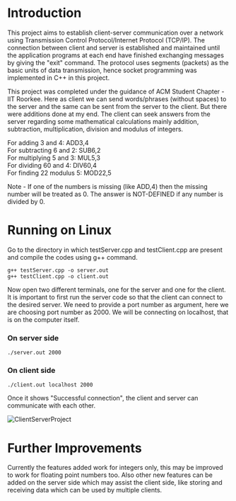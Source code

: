 # Introduction

This project aims to establish client-server communication over a network using Transmission Control Protocol/Internet Protocol (TCP/IP). The connection between client and server is established and maintained until the application programs at each end have finished exchanging messages by giving the "exit" command. The protocol uses segments (packets) as the basic units of data transmission, hence socket programming was implemented in C++ in this project.

This project was completed under the guidance of ACM Student Chapter - IIT Roorkee. Here as client we can send words/phrases (without spaces) to the server and the same can be sent from the server to the client. But there were additions done at my end. The client can seek answers from the server regarding some mathematical calculations mainly addition, subtraction, multiplication, division and modulus of integers.

For adding 3 and 4: ADD3,4  
For subtracting 6 and 2: SUB6,2  
For multiplying 5 and 3: MUL5,3  
For dividing 60 and 4: DIV60,4  
For finding 22 modulus 5: MOD22,5  

Note - If one of the numbers is missing (like ADD,4) then the missing number will be treated as 0. The answer is NOT-DEFINED if any number is divided by 0.

# Running on Linux
Go to the directory in which testServer.cpp and testClient.cpp are present and compile the codes using g++ command.  
```
g++ testServer.cpp -o server.out
g++ testClient.cpp -o client.out
```  
Now open two different terminals, one for the server and one for the client. It is important to first run the server code so that the client can connect to the desired server. We need to provide a port number as argument, here we are choosing port number as 2000. We will be connecting on localhost, that is on the computer itself.

### On server side
`./server.out 2000`

### On client side
`./client.out localhost 2000`

Once it shows "Successful connection", the client and server can communicate with each other.


![ClientServerProject](https://user-images.githubusercontent.com/70306618/109429881-4fbb0500-7a24-11eb-86c8-accdc9f6881b.png)

# Further Improvements

Currently the features added work for integers only, this may be improved to work for floating point numbers too. Also other new features can be added on the server side which may assist the client side, like storing and receiving data which can be used by multiple clients.
